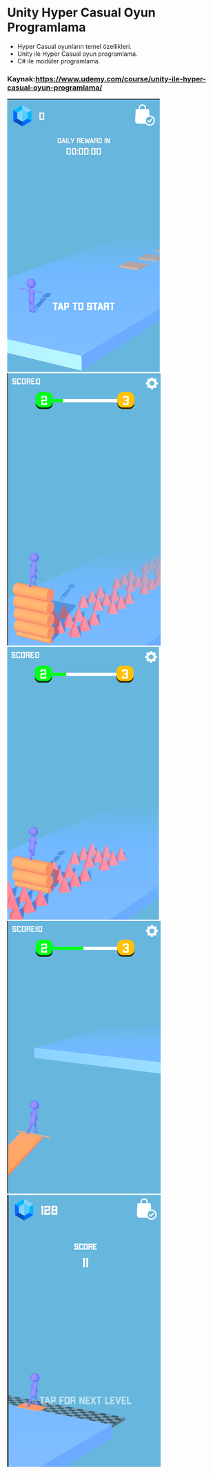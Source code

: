 # Unity Hyper Casual Oyun Programlama
- Hyper Casual oyunların temel özellikleri.
-  Unity ile Hyper Casual oyun programlama.
-  C# ile modüler programlama.

###  Kaynak:https://www.udemy.com/course/unity-ile-hyper-casual-oyun-programlama/


![alt text](https://github.com/halimebeyzacicek/Unity_Hyper_Casual_Game_Programming/blob/main/photos/1.png)    
![alt text](https://github.com/halimebeyzacicek/Unity_Hyper_Casual_Game_Programming/blob/main/photos/2.png)    
![alt text](https://github.com/halimebeyzacicek/Unity_Hyper_Casual_Game_Programming/blob/main/photos/3.png)    
![alt text](https://github.com/halimebeyzacicek/Unity_Hyper_Casual_Game_Programming/blob/main/photos/4.png)    
![alt text](https://github.com/halimebeyzacicek/Unity_Hyper_Casual_Game_Programming/blob/main/photos/5.png)    
